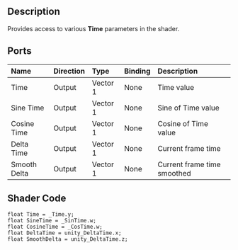 ## Description

Provides access to various **Time** parameters in the shader.

## Ports

| Name        | Direction           | Type  | Binding | Description |
|:------------ |:-------------|:-----|:---|:---|
| Time | Output      |    Vector 1 | None | Time value |
| Sine Time | Output      |    Vector 1 | None | Sine of Time value |
| Cosine Time | Output      |    Vector 1 | None | Cosine of Time value |
| Delta Time | Output      |    Vector 1 | None | Current frame time |
| Smooth Delta | Output      |    Vector 1 | None | Current frame time smoothed |

## Shader Code

```
float Time = _Time.y;
float SineTime = _SinTime.w;
float CosineTime = _CosTime.w;
float DeltaTime = unity_DeltaTime.x;
float SmoothDelta = unity_DeltaTime.z;
```